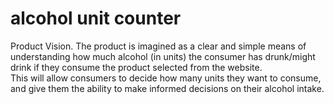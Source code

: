 # alcohol unit counter

Product Vision. 
The product is imagined as a clear and simple means of understanding how much alcohol (in units) 
the consumer has drunk/might drink if they consume the product selected from the website.  
This will allow consumers to decide how many units they want to consume, and give them the ability to make informed decisions 
on their alcohol intake. 
